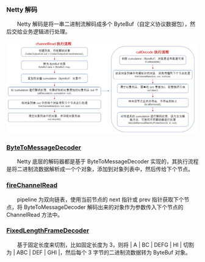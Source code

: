 ### Netty 解码
　　Netty 解码是将一串二进制流解码成多个 ByteBuf（自定义协议数据包），然后交给业务逻辑进行处理。

![avatar](photo_3.png)

### [ByteToMessageDecoder](https://github.com/martin-1992/Netty-Notes/blob/master/Netty%20%E8%A7%A3%E7%A0%81/ByteToMessageDecoder.md)
　　Netty 底层的解码器都是基于 ByteToMessageDecoder 实现的，其执行流程是将二进制流数据解析成一个个对象，添加到对象列表中，然后传给下个节点。

### [fireChannelRead](https://github.com/martin-1992/Netty-Notes/blob/master/Netty%20%E8%A7%A3%E7%A0%81/fireChannelRead.md)
　　pipeline 为双向链表，使用当前节点的 next 指针或 prev 指针获取下个节点，将 ByteToMessageDecoder 解码出来的对象作为参数传入下个节点的 ChannelRead 方法中。

### [FixedLengthFrameDecoder]()
　　基于固定长度来切割，比如固定长度为 3，则将 | A | BC | DEFG | HI | 切割为 | ABC | DEF | GHI |，然后每个 3 字节的二进制流数据转为 ByteBuf 对象。
